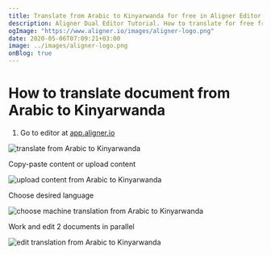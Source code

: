 ```yaml
---
title: Translate from Arabic to Kinyarwanda for free in Aligner Editor
description: Aligner Dual Editor Tutorial. How to translate for free from Arabic to Kinyarwanda. Aligner is multilingual document management platform. 
ogImage: "https://www.aligner.io/images/aligner-logo.png"
date: 2020-05-06T07:09:21+03:00
image: ../images/aligner-logo.png
onBlog: true
---
```


# How to translate document from Arabic to Kinyarwanda

1. Go to editor at [app.aligner.io](https://app.aligner.io "Aligner App web page")

![translate from Arabic to Kinyarwanda](../aligner-blank-editor.png "translate from Arabic to Kinyarwanda")

Copy-paste content or upload content

![upload content from Arabic to Kinyarwanda](../aligner-uploaded-document.png "upload content from Arabic to Kinyarwanda")

Choose desired language

![choose machine translation from Arabic to Kinyarwanda](../aligner-language-dropdown.png "choose machine translation from Arabic to Kinyarwanda")

Work and edit 2 documents in parallel

![edit translation from Arabic to Kinyarwanda](../aligner-double-sitded-editor.png "edit translation from Arabic to Kinyarwanda")

